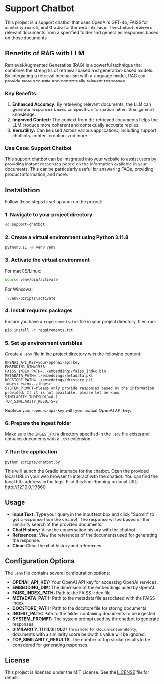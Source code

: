 # Support Chatbot

This project is a support chatbot that uses OpenAI's GPT-4o, FAISS for similarity search, and Gradio for the web interface. The chatbot retrieves relevant documents from a specified folder and generates responses based on those documents.

## Benefits of RAG with LLM

Retrieval-Augmented Generation (RAG) is a powerful technique that combines the strengths of retrieval-based and generation-based models. By integrating a retrieval mechanism with a language model, RAG can provide more accurate and contextually relevant responses. 

### Key Benefits:
1. **Enhanced Accuracy:** By retrieving relevant documents, the LLM can generate responses based on specific information rather than general knowledge.
2. **Improved Context:** The context from the retrieved documents helps the LLM produce more coherent and contextually accurate replies.
3. **Versatility:** Can be used across various applications, including support chatbots, content creation, and more.

### Use Case: Support Chatbot
This support chatbot can be integrated into your website to assist users by providing instant responses based on the information available in your documents. This can be particularly useful for answering FAQs, providing product information, and more.

## Installation

Follow these steps to set up and run the project:

### 1. Navigate to your project directory
```bash
cd support-chatbot
```

### 2. Create a virtual environment using Python 3.11.8
```bash
python3.11 -m venv venv
```

### 3. Activate the virtual environment
For macOS/Linux:
```bash
source venv/bin/activate
```
For Windows:
```bash
.\venv\Scripts\activate
```

### 4. Install required packages
Ensure you have a `requirements.txt` file in your project directory, then run:
```bash
pip install -r requirements.txt
```

### 5. Set up environment variables
Create a `.env` file in the project directory with the following content:
```
OPENAI_API_KEY=your-openai-api-key
EMBEDDING_DIM=1536
FAISS_INDEX_PATH=../embeddings/faiss_index.bin
METADATA_PATH=../embeddings/metadata.pkl
DOCSTORE_PATH=../embeddings/docstore.pkl
INGEST_PATH=../ingest
SYSTEM_PROMPT=Please only provide responses based on the information provided. If it is not available, please let me know.
SIMILARITY_THRESHOLD=0.1
TOP_SIMILARITY_RESULTS=2
```
Replace `your-openai-api-key` with your actual OpenAI API key.

### 6. Prepare the ingest folder
Make sure the `INGEST_PATH` directory specified in the `.env` file exists and contains documents with a `.txt` extension.

### 7. Run the application
```bash
python scripts/chatbot.py
```

This will launch the Gradio interface for the chatbot. Open the provided local URL in your web browser to interact with the chatbot.
You can find the local http address in the logs. 
Find this line: Running on local URL:  http://127.0.0.1:7860

## Usage
- **Input Text:** Type your query in the input text box and click "Submit" to get a response from the chatbot. The response will be based on the similarity search of the provided documents.
- **Chat History:** View the conversation history with the chatbot.
- **References:** View the references of the documents used for generating the response.
- **Clear:** Clear the chat history and references.

## Configuration Options
The `.env` file contains several configuration options:

- **OPENAI_API_KEY:** Your OpenAI API key for accessing OpenAI services.
- **EMBEDDING_DIM:** The dimension of the embeddings used by OpenAI.
- **FAISS_INDEX_PATH:** Path to the FAISS index file.
- **METADATA_PATH:** Path to the metadata file associated with the FAISS index.
- **DOCSTORE_PATH:** Path to the docstore file for storing documents.
- **INGEST_PATH:** Path to the folder containing documents to be ingested.
- **SYSTEM_PROMPT:** The system prompt used by the chatbot to generate responses.
- **SIMILARITY_THRESHOLD:** Threshold for document similarity; documents with a similarity score below this value will be ignored.
- **TOP_SIMILARITY_RESULTS:** The number of top similar results to be considered for generating responses.

## License
This project is licensed under the MIT License. See the [LICENSE](LICENSE) file for details.